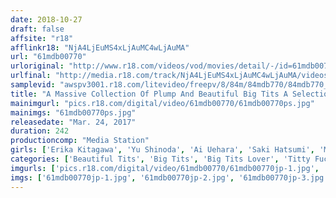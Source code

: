 ```yaml
---
date: 2018-10-27
draft: false
affsite: "r18"
afflinkr18: "NjA4LjEuMS4xLjAuMC4wLjAuMA"
url: "61mdb00770"
urloriginal: "http://www.r18.com/videos/vod/movies/detail/-/id=61mdb00770"
urlfinal: "http://media.r18.com/track/NjA4LjEuMS4xLjAuMC4wLjAuMA/videos/vod/movies/detail/-/id=61mdb00770"
samplevid: "awspv3001.r18.com/litevideo/freepv/8/84m/84mdb770/84mdb770_dmb_w.mp4"
title: "A Massive Collection Of Plump And Beautiful Big Tits A Selection Of 50 Tits In All Shapes And Sizes 4 Hours"
mainimgurl: "pics.r18.com/digital/video/61mdb00770/61mdb00770ps.jpg"
mainimgs: "61mdb00770ps.jpg"
releasedate: "Mar. 24, 2017"
duration: 242
productioncomp: "Media Station"
girls: ['Erika Kitagawa', 'Yu Shinoda', 'Ai Uehara', 'Saki Hatsumi', 'Mei Matsumoto', 'Wakaba Onoue', 'Mao Hamasaki', 'Kurea Hasumi', 'Aimi Yoshikawa', 'Akane Yoshinaga']
categories: ['Beautiful Tits', 'Big Tits', 'Big Tits Lover', 'Titty Fuck', 'Compilation', 'Over 4 Hours', 'Hi-Def']
imgurls: ['pics.r18.com/digital/video/61mdb00770/61mdb00770jp-1.jpg', 'pics.r18.com/digital/video/61mdb00770/61mdb00770jp-2.jpg', 'pics.r18.com/digital/video/61mdb00770/61mdb00770jp-3.jpg', 'pics.r18.com/digital/video/61mdb00770/61mdb00770jp-4.jpg', 'pics.r18.com/digital/video/61mdb00770/61mdb00770jp-5.jpg', 'pics.r18.com/digital/video/61mdb00770/61mdb00770jp-6.jpg', 'pics.r18.com/digital/video/61mdb00770/61mdb00770jp-7.jpg', 'pics.r18.com/digital/video/61mdb00770/61mdb00770jp-8.jpg', 'pics.r18.com/digital/video/61mdb00770/61mdb00770jp-9.jpg', 'pics.r18.com/digital/video/61mdb00770/61mdb00770jp-10.jpg', 'pics.r18.com/digital/video/61mdb00770/61mdb00770jp-11.jpg', 'pics.r18.com/digital/video/61mdb00770/61mdb00770jp-12.jpg', 'pics.r18.com/digital/video/61mdb00770/61mdb00770jp-13.jpg', 'pics.r18.com/digital/video/61mdb00770/61mdb00770jp-14.jpg', 'pics.r18.com/digital/video/61mdb00770/61mdb00770jp-15.jpg', 'pics.r18.com/digital/video/61mdb00770/61mdb00770jp-16.jpg', 'pics.r18.com/digital/video/61mdb00770/61mdb00770jp-17.jpg', 'pics.r18.com/digital/video/61mdb00770/61mdb00770jp-18.jpg', 'pics.r18.com/digital/video/61mdb00770/61mdb00770jp-19.jpg', 'pics.r18.com/digital/video/61mdb00770/61mdb00770jp-20.jpg']
imgs: ['61mdb00770jp-1.jpg', '61mdb00770jp-2.jpg', '61mdb00770jp-3.jpg', '61mdb00770jp-4.jpg', '61mdb00770jp-5.jpg', '61mdb00770jp-6.jpg', '61mdb00770jp-7.jpg', '61mdb00770jp-8.jpg', '61mdb00770jp-9.jpg', '61mdb00770jp-10.jpg', '61mdb00770jp-11.jpg', '61mdb00770jp-12.jpg', '61mdb00770jp-13.jpg', '61mdb00770jp-14.jpg', '61mdb00770jp-15.jpg', '61mdb00770jp-16.jpg', '61mdb00770jp-17.jpg', '61mdb00770jp-18.jpg', '61mdb00770jp-19.jpg', '61mdb00770jp-20.jpg']
---
```

